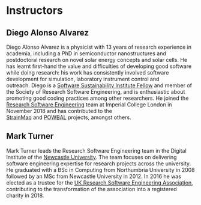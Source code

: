 # Instructors


## Diego Alonso Alvarez

Diego Alonso Álvarez is a physicist with 13 years of research experience in academia, including a PhD in semiconductor nanostructures and postdoctoral research on novel solar energy concepts and solar cells. He has learnt first-hand the value and difficulties of developing good software while doing research: his work has consistently involved software development for simulation, laboratory instrument control and outreach. Diego is a [Software Sustainability Institute Fellow](https://www.software.ac.uk/about/fellows/diego-alonso-alvarez) and member of the Society of Research Software Engineering, and is enthusiastic about promoting good coding practices among other researchers. He joined the [Research Software Engineering](http://www.imperial.ac.uk/admin-services/ict/self-service/research-support/rcs/research-software-engineering/) team at Imperial College London in November 2018 and has contributed to the [StrainMap](http://www.imperial.ac.uk/admin-services/ict/self-service/research-support/rcs/research-software-engineering/case-studies/) and [POWBAL](http://www.imperial.ac.uk/admin-services/ict/self-service/research-support/rcs/research-software-engineering/case-studies/) projects, amongst others.  

## Mark Turner

Mark Turner leads the Research Software Engineering team in the Digital Institute of the [Newcastle University](https://www.ncl.ac.uk/digitalinstitute/). The team focuses on delivering software engineering expertise for research projects across the university. He graduated with a BSc in Computing from Northumbria University in 2008 followed by an MSc from Newcastle University in 2012. In 2016 he was elected as a trustee for the [UK Research Software Engineering Association](https://society-rse.org/), contributing to the transformation of the association into a registered charity in 2018.